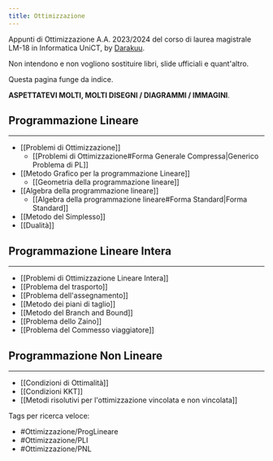 ```yaml
---
title: Ottimizzazione
---
```

Appunti di Ottimizzazione  A.A. 2023/2024 del corso di laurea magistrale LM-18 in Informatica UniCT, by [Darakuu](https://github.com/Darakuu). 

Non intendono e non vogliono sostituire libri, slide ufficiali e quant'altro. 

Questa pagina funge da indice.

**ASPETTATEVI MOLTI, MOLTI DISEGNI / DIAGRAMMI / IMMAGINI**.
## Programmazione Lineare
---

- [[Problemi di Ottimizzazione]]
	- [[Problemi di Ottimizzazione#Forma Generale Compressa|Generico Problema di PL]]
- [[Metodo Grafico per la programmazione Lineare]]
	- [[Geometria della programmazione lineare]]
- [[Algebra della programmazione lineare]]
	- [[Algebra della programmazione lineare#Forma Standard|Forma Standard]]
- [[Metodo del Simplesso]]
- [[Dualità]]

## Programmazione Lineare Intera
---

- [[Problemi di Ottimizzazione Lineare Intera]]
- [[Problema del trasporto]]
- [[Problema dell'assegnamento]]
- [[Metodo dei piani di taglio]]
- [[Metodo del Branch and Bound]]
- [[Problema dello Zaino]]
- [[Problema del Commesso viaggiatore]]

## Programmazione Non Lineare
---

- [[Condizioni di Ottimalità]]
- [[Condizioni KKT]]
- [[Metodi risolutivi per l'ottimizzazione vincolata e non vincolata]]
 


Tags per ricerca veloce:
- #Ottimizzazione/ProgLineare
- #Ottimizzazione/PLI 
- #Ottimizzazione/PNL

